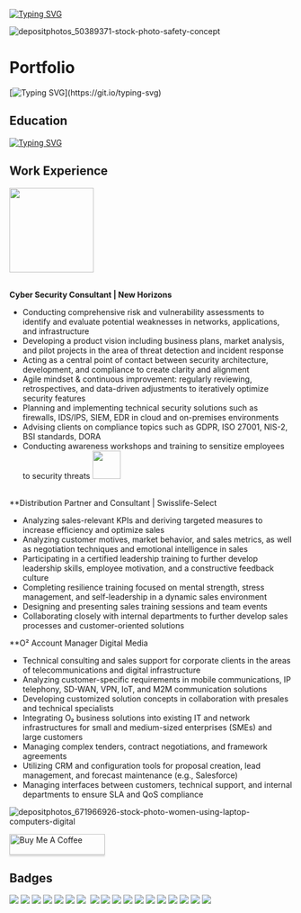 [![Typing SVG](https://readme-typing-svg.demolab.com?font=Fira+Code&size=16&pause=1000&width=435&lines=HI+I'm+Josephine;nice+to+meet+you)](https://git.io/typing-svg)

![depositphotos_50389371-stock-photo-safety-concept](https://github.com/JosephineHalbach/JosephineHalbach/assets/168281515/4b5a1984-ef46-4a76-804d-bb886fd8efd0)
# Portfolio

[![Typing SVG](https://readme-typing-svg.demolab.com?font=Fira+Code&size=16&pause=100&width=900&lines=I+have+profound+interest+in+technology+and+dedication+to+solving+complex+problems.;My+journy+in+computer+science+has+led+me+to+develop+a+passion+for+cyber+security.;Now+as+a+cyber+security+channel+account+manager+I+collaborate+with+system+integrators+;and+channel+partners+to+refine+and+expand+their+technological+footprint.)](https://git.io/typing-svg)

## Education
					       		
[![Typing SVG](https://readme-typing-svg.demolab.com?font=Fira+Code&size=13&pause=1&random=true&width=435&lines=-+OJT+Cyber+Security+Consultant+%7C+New+Horizons+%09%09;-+DAAD+Scholarship+%7C+USAL+Salamanca+Espa%C3%B1a;-+B.+Sc.+Economic+Psycology+%7CFOM+(UG);-+Dual-Sector+Consultant%3A+Finance+%26+Insurance+%7C+IHK+)](https://git.io/typing-svg)
           		


## Work Experience

<img src="https://github.com/Anmol-Baranwal/Cool-GIFs-For-GitHub/assets/74038190/7b282ec6-fcc3-4600-90a7-2c3140549f58" width="150">
<br><br> 

**Cyber Security Consultant | New Horizons**  
- Conducting comprehensive risk and vulnerability assessments to identify and evaluate potential weaknesses in networks, applications, and infrastructure  
- Developing a product vision including business plans, market analysis, and pilot projects in the area of threat detection and incident response  
- Acting as a central point of contact between security architecture, development, and compliance to create clarity and alignment  
- Agile mindset & continuous improvement: regularly reviewing, retrospectives, and data-driven adjustments to iteratively optimize security features  
- Planning and implementing technical security solutions such as firewalls, IDS/IPS, SIEM, EDR in cloud and on-premises environments  
- Advising clients on compliance topics such as GDPR, ISO 27001, NIS-2, BSI standards, DORA  
- Conducting awareness workshops and training to sensitize employees to security threats    <img src="https://user-images.githubusercontent.com/74038190/213760686-dcb02031-af46-4b9d-a6b1-9c367a379d9f.gif" width="50">
<br><br>


**Distribution Partner and Consultant | Swisslife-Select
- Analyzing sales-relevant KPIs and deriving targeted measures to increase efficiency and optimize sales  
- Analyzing customer motives, market behavior, and sales metrics, as well as negotiation techniques and emotional intelligence in sales  
- Participating in a certified leadership training to further develop leadership skills, employee motivation, and a constructive feedback culture  
- Completing resilience training focused on mental strength, stress management, and self-leadership in a dynamic sales environment  
- Designing and presenting sales training sessions and team events  
- Collaborating closely with internal departments to further develop sales processes and customer-oriented solutions

**O² Account Manager Digital Media
- Technical consulting and sales support for corporate clients in the areas of telecommunications and digital infrastructure  
- Analyzing customer-specific requirements in mobile communications, IP telephony, SD-WAN, VPN, IoT, and M2M communication solutions  
- Developing customized solution concepts in collaboration with presales and technical specialists  
- Integrating O₂ business solutions into existing IT and network infrastructures for small and medium-sized enterprises (SMEs) and large customers  
- Managing complex tenders, contract negotiations, and framework agreements  
- Utilizing CRM and configuration tools for proposal creation, lead management, and forecast maintenance (e.g., Salesforce)  
- Managing interfaces between customers, technical support, and internal departments to ensure SLA and QoS compliance



![depositphotos_671966926-stock-photo-women-using-laptop-computers-digital](https://github.com/ShawhinT/example-portfolio/assets/168281515/2b584e58-d51f-4700-9c54-953bce54e4dd)



<a href="https://www.buymeacoffee.com/JosephineHalbach" target="_blank"><img src="https://www.buymeacoffee.com/assets/img/custom_images/orange_img.png" alt="Buy Me A Coffee" style="height: 37px !important;width: 170px !important;box-shadow: 0px 3px 2px 0px rgba(190, 190, 190, 0.5) !important;-webkit-box-shadow: 0px 3px 2px 0px rgba(190, 190, 190, 0.5) !important;" ></a>


## Badges


<div>
<img src="https://img.shields.io/badge/EXIN_Scrum_Master-0091EA?style=for-the-badge&logo=EXIN&logoColor=white)](https://www.exin.com/certifications/scrum-master)" />
<img src="https://img.shields.io/badge/EXIN_Product_Owner-0091EA?style=for-the-badge&logo=EXIN&logoColor=white)](https://www.exin.com/certifications/product-owner)" />
<img src="https://img.shields.io/badge/-Security%2B-FF0000?&style=for-the-badge&logo=CompTIA&logoColor=white" />
<img src="https://img.shields.io/badge/CISSP-0052CC?style=for-the-badge&logo=ISC2&logoColor=white)"/>
<img src="https://img.shields.io/badge/-A%2B-4D4D4D?&style=for-the-badge&logo=CompTIA&logoColor=white" />
<img src="https://img.shields.io/badge/Microsoft_Azure_Security_Technologies-0078D4?style=for-the-badge&logo=microsoft-azure&logoColor=white)](https://learn.microsoft.com/en-us/certifications/azure-security-technologies)" />



<img src="https://img.shields.io/badge/PRINCE2-0091EA?style=for-the-badge&logo=PRINCE2&logoColor=white)](https://www.axelos.com/certifications/prince2))"/>
<img scr="https://img.shields.io/badge/CISA-0A0A0A?style=for-the-badge&logo=cisa&logoColor=white)](https://www.isaca.org/credentialing/cisa)"/>
    <img src="https://img.shields.io/badge/Amazon_S3-569A31?style=for-the-badge&logo=amazon-s3&logoColor=white"/>
    <img src="https://img.shields.io/badge/-Splunk-000000?&style=for-the-badge&logo=Splunk&logoColor=white" />
    <img src="https://img.shields.io/badge/AZ-900-0078D4?style=for-the-badge&logo=microsoft-azure&logoColor=white)](https://learn.microsoft.com/en-us/certifications/exam-az-900)"/>
     <img src="https://img.shields.io/badge/-Microsoft_Sentinel-0078D4?&style=for-the-badge&logo=Microsoft&logoColor=white" />
    <img src="https://img.shields.io/badge/CISA-0A0A0A?style=for-the-badge&logo=cisa&logoColor=white)](https://www.isaca.org/credentialing/cisa)"/>
    <img src="https://img.shields.io/badge/CISM-0A0A0A?style=for-the-badge&logo=cism&logoColor=white)](https://www.isaca.org/credentialing/cism)"/>
    <img src="https://img.shields.io/badge/-Elastic-005571?&style=for-the-badge&logo=Elastic&logoColor=white" />
    <img src="https://img.shields.io/badge/-Wireshark-1679A7?&style=for-the-badge&logo=Wireshark&logoColor=white" />
    <img src="https://img.shields.io/badge/-Suricata-EF3B2D?&style=for-the-badge&logo=Suricata&logoColor=white" />
    <img src="https://img.shields.io/badge/-Zeek-777BB4?&style=for-the-badge&logo=Zeek&logoColor=white" />
    <img src="https://img.shields.io/badge/Kali_Linux-557C94?style=for-the-badge&logo=kali-linux&logoColor=white"/>
</div>

